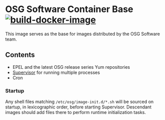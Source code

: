 OSG Software Container Base [![build-docker-image](https://github.com/opensciencegrid/docker-software-base/workflows/build-docker-image/badge.svg)](https://github.com/opensciencegrid/docker-software-base/actions?query=workflow%3Abuild-docker-image)
===========================

This image serves as the base for images distributed by the OSG Software team.

Contents
--------

- EPEL and the latest OSG release series Yum repositories
- [Supervisor](http://supervisord.org/) for running multiple processes
- Cron

### Startup ###

Any shell files matching `/etc/osg/image-init.d/*.sh` will be sourced
on startup, in lexicographic order, before starting Supervisor.
Descendant images should add files there to perform runtime initialization tasks.
